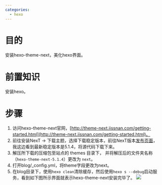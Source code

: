 ```yaml
---
categories:
  - hexo
---
```

# 目的

安装hexo-theme-next，美化hexo界面。

# 前置知识

安装hexo。

# 步骤

1. 访问hexo-theme-next官网，[http://theme-next.iissnan.com/getting-started.html](http://theme-next.iissnan.com/getting-started.html)。
2. 前往安装NexT -> 下载主题，选择下载稳定版本，前往NexT版本[发布页面](https://github.com/iissnan/hexo-theme-next/releases)，我这边看到最新稳定版本是5.1.4，将源代码下载下来。
3. 解压所下载的压缩包至站点的 themes 目录下， 并将解压后的文件夹名称（`hexo-theme-next-5.1.4`）更改为 `next`。
4. 打开blog/_config.yml，将theme字段更改为next。
5. 在blog目录下，使用`hexo clean`清除缓存，然后使用`hexo s --debug`启动服务，看到如下图所示界面就表示hexo-theme-next安装完毕了。
   ![](https://aliyun.hellozjf.com:7004/uploads/2019/8/10/TIM截图20190810101951.png)